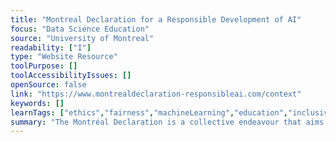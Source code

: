 ```yaml
---
title: "Montreal Declaration for a Responsible Development of AI"
focus: "Data Science Education"
source: "University of Montreal"
readability: ["I"]
type: "Website Resource"
toolPurpose: []
toolAccessibilityIssues: []
openSource: false
link: "https://www.montrealdeclaration-responsibleai.com/context"
keywords: []
learnTags: ["ethics","fairness","machineLearning","education","inclusivePractice","researchCentre","canadianLandscape"]
summary: "The Montréal Declaration is a collective endeavour that aims to steer the development of AI to support the common good and guide social change by making recommendations. "
---
```



